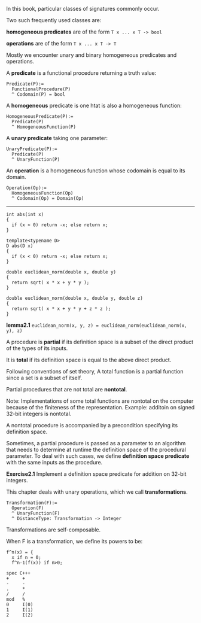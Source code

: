 In this book, particular classes of signatures commonly occur.

Two such frequently used classes are:

  **homogeneous predicates** are of the form `T x ... x T -> bool`

  **operations** are of the form `T x ... x T -> T`

Mostly we encounter unary and binary homogeneous predicates and operations.

A **predicate** is a functional procedure returning a truth value:

```
Predicate(P):=
  FunctionalProcedure(P)
  ^ Codomain(P) = bool
```

A **homogeneous** predicate is one htat is also a homogeneous function:

```
HomogeneousPredicate(P):=
  Predicate(P)
  ^ HomogeneousFunction(P)
```

A **unary predicate** taking one parameter:

```
UnaryPredicate(P):=
  Predicate(P)
  ^ UnaryFunction(P)
```

An **operation** is a homogeneous function whose codomain is equal to its domain.

```
Operation(Op):=
  HomogeneousFunction(Op)
  ^ Codomain(Op) = Domain(Op)
```

---------------
```
int abs(int x) 
{
  if (x < 0) return -x; else return x;
}
```

```
template<typename D>
D abs(D x)
{
  if (x < 0) return -x; else return x;
}
```

```
double euclidean_norm(double x, double y)
{
  return sqrt( x * x + y * y );
}
```

```
double euclidean_norm(double x, double y, double z)
{
  return sqrt( x * x + y * y + z * z );
}
```

**lemma2.1** `euclidean_norm(x, y, z) = euclidean_norm(euclidean_norm(x, y), z)`

A procedure is **partial** if its definition space is a subset of the direct product of the types of its inputs.

It is **total** if its definition space is equal to the above direct product.

Following conventions of set theory, A total function is a partial function since a set is a subset of itself.

Partial procedures that are not total are **nontotal**.

  Note: Implementations of some total functions are nontotal on the computer because of the finiteness of the representation. Example: additoin on signed 32-bit integers is nontotal.

A nontotal procedure is accompanied by a precondition specifying its definition space.

Sometimes, a partial procedure is passed as a parameter to an algorithm that needs to determine at runtime the definition space of the procedural parameter. To deal with such cases, we define **definition space predicate** with the same inputs as the procedure.

**Exercise2.1** Implement a definition space predicate for addition on 32-bit integers.

This chapter deals with unary operations, which we call **transformations**.

```
Transformation(F):=
  Operation(F)
  ^ UnaryFunction(F)
  ^ DistanceType: Transformation -> Integer
```

Transformations are self-composable.

When F is a transformation, we define its powers to be:

```
f^n(x) = { 
  x if n = 0;
  f^n-1(f(x)) if n>0;
```

```
spec C+++
+     +
-     -
.     *
/     /
mod   %
0     I(0)
1     I(1)
2     I(2)
```
